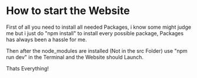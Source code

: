 # How to start the Website

First of all you need to install all needed Packages, i know some might judge me but i just do "npm install" to install every possible package, Packages has always been a hassle for me.

Then after the node_modules are installed (Not in the src Folder) use "npm run dev" in the Terminal and the Website should Launch.

Thats Everything!